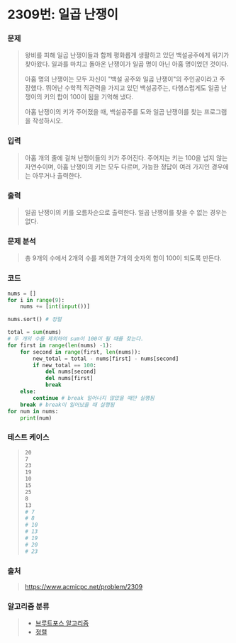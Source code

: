 # 2309번: 일곱 난쟁이

### 문제

> 왕비를 피해 일곱 난쟁이들과 함께 평화롭게 생활하고 있던 백설공주에게 위기가 찾아왔다. 일과를 마치고 돌아온 난쟁이가 일곱 명이 아닌 아홉 명이었던 것이다.
>
> 아홉 명의 난쟁이는 모두 자신이 "백설 공주와 일곱 난쟁이"의 주인공이라고 주장했다. 뛰어난 수학적 직관력을 가지고 있던 백설공주는, 다행스럽게도 일곱 난쟁이의 키의 합이 100이 됨을 기억해 냈다.
>
> 아홉 난쟁이의 키가 주어졌을 때, 백설공주를 도와 일곱 난쟁이를 찾는 프로그램을 작성하시오.



### 입력

> 아홉 개의 줄에 걸쳐 난쟁이들의 키가 주어진다. 주어지는 키는 100을 넘지 않는 자연수이며, 아홉 난쟁이의 키는 모두 다르며, 가능한 정답이 여러 가지인 경우에는 아무거나 출력한다.



### 출력

> 일곱 난쟁이의 키를 오름차순으로 출력한다. 일곱 난쟁이를 찾을 수 없는 경우는 없다.



### 문제 분석

>총 9개의 수에서 2개의 수를 제외한 7개의 숫자의 합이 100이 되도록 만든다.



### 코드

```python
nums = []
for i in range(9):
    nums += [int(input())]

nums.sort() # 정렬

total = sum(nums)
# 두 개의 수를 제외하여 sum이 100이 될 때를 찾는다.
for first in range(len(nums) -1):
    for second in range(first, len(nums)):
        new_total = total - nums[first] - nums[second]
        if new_total == 100:
            del nums[second]
            del nums[first]
            break
    else:
        continue # break 일어나지 않았을 때만 실행됨
    break # break이 일어났을 때 실행됨
for num in nums:
    print(num)
```



### 테스트 케이스

> ```bash
> 20
> 7
> 23
> 19
> 10
> 15
> 25
> 8
> 13
> # 7
> # 8
> # 10
> # 13
> # 19
> # 20
> # 23
> ```



### 출처

> https://www.acmicpc.net/problem/2309



### 알고리즘 분류

> - [브루트포스 알고리즘](https://www.acmicpc.net/problem/tag/125)
> - [정렬](https://www.acmicpc.net/problem/tag/97)